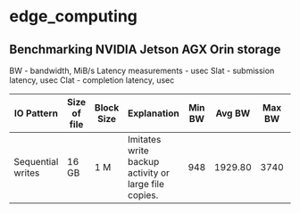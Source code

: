 # edge_computing

## Benchmarking NVIDIA Jetson AGX Orin storage

BW - bandwidth, MiB/s
Latency measurements - usec
Slat - submission latency, usec
Clat - completion latency, usec

| IO Pattern | Size of file | Block Size | Explanation |  Min BW |  Avg BW  | Max BW | Min SLAT | Avg SLAT | Max SLAT | Min CLAT | Avg CLAT | Max CLAT | 95th percentile of CLAT | 99th percentile of CLAT | 99.99th percentile of CLAT | Min TLAT | Avg TLAT | Max TLAT | 
| ------------- | ------------- | ------------- | ------------- | ------------- | ------------- | ------------- | ------------- | ------------- | ------------- | ------------- | ------------- | ------------- | ------------- | ------------- | ------------- | ------------- | ------------- | ------------- |
| Sequential writes |  16 GB | 1 M| Imitates write backup activity or large file copies.  | 948 | 1929.80 | 3740 | 74 | 192.35 | 49057 |
